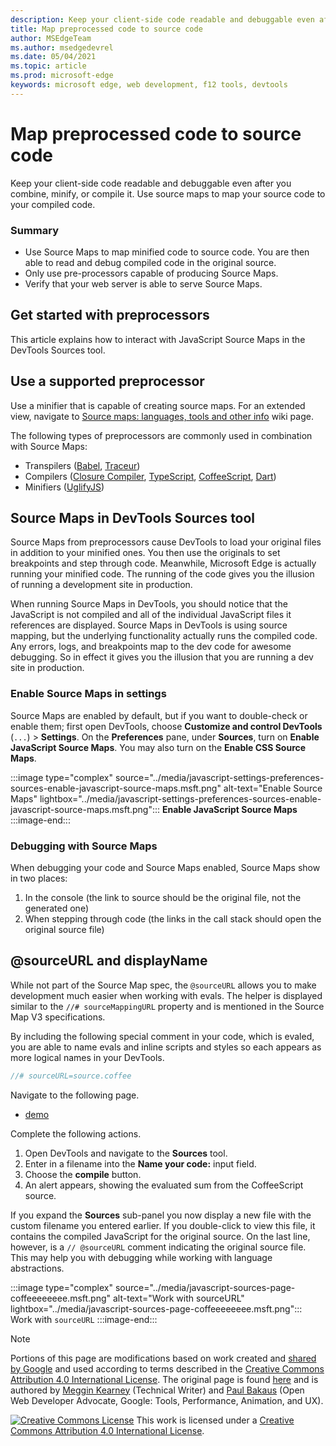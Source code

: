 ```yaml
---
description: Keep your client-side code readable and debuggable even after you combine, minify, or compile it.
title: Map preprocessed code to source code
author: MSEdgeTeam
ms.author: msedgedevrel
ms.date: 05/04/2021
ms.topic: article
ms.prod: microsoft-edge
keywords: microsoft edge, web development, f12 tools, devtools
---
```

<!-- Copyright Meggin Kearney and Paul Bakaus

   Licensed under the Apache License, Version 2.0 (the "License");
   you may not use this file except in compliance with the License.
   You may obtain a copy of the License at

       https://www.apache.org/licenses/LICENSE-2.0

   Unless required by applicable law or agreed to in writing, software
   distributed under the License is distributed on an "AS IS" BASIS,
   WITHOUT WARRANTIES OR CONDITIONS OF ANY KIND, either express or implied.
   See the License for the specific language governing permissions and
   limitations under the License.  -->
# Map preprocessed code to source code

Keep your client-side code readable and debuggable even after you combine, minify, or compile it.  Use source maps to map your source code to your compiled code.

### Summary

*   Use Source Maps to map minified code to source code.  You are then able to read and debug compiled code in the original source.
*   Only use pre-processors capable of producing Source Maps.
*   Verify that your web server is able to serve Source Maps.

<!--todo: add link to preprocessors capable of producing Source Maps when section is available -->
<!--[]: /web/tools/setup/setup-preprocessors?#supported_preprocessors ""  -->


<!-- ====================================================================== -->
## Get started with preprocessors

This article explains how to interact with JavaScript Source Maps in the DevTools Sources tool.  <!--For a first overview of what preprocessors are, how each may help, and how Source Maps work; navigate to Set Up CSS & JS Preprocessors.  -->

<!--todo: add link to Set Up CSS & JS Preprocessors when section is available -->
<!--[]: /web/tools/setup/setup-preprocessors#debugging-and-editing-preprocessed-content ""  -->


<!-- ====================================================================== -->
## Use a supported preprocessor

Use a minifier that is capable of creating source maps.  <!--For the most popular options, navigate to preprocessor support section.  -->  For an extended view, navigate to [Source maps: languages, tools and other info](https://github.com/ryanseddon/source-map/wiki/Source-maps:-languages,-tools-and-other-info) wiki page.

<!--todo: add link to display the preprocessor support section when section is available -->
<!--[]: /web/tools/setup/setup-preprocessors?#supported_preprocessors ""  -->

The following types of preprocessors are commonly used in combination with Source Maps:

*   Transpilers ([Babel](https://babeljs.io), [Traceur](https://github.com/google/traceur-compiler/wiki/Getting-Started))
*   Compilers ([Closure Compiler](https://github.com/google/closure-compiler), [TypeScript](https://www.typescriptlang.org), [CoffeeScript](https://coffeescript.org), [Dart](https://www.dartlang.org))
*   Minifiers ([UglifyJS](https://github.com/mishoo/UglifyJS))


<!-- ====================================================================== -->
## Source Maps in DevTools Sources tool

Source Maps from preprocessors cause DevTools to load your original files in addition to your minified ones.  You then use the originals to set breakpoints and step through code.  Meanwhile, Microsoft Edge is actually running your minified code.  The running of the code gives you the illusion of running a development site in production.

When running Source Maps in DevTools, you should notice that the JavaScript is not compiled and all of the individual JavaScript files it references are displayed.  Source Maps in DevTools is using source mapping, but the underlying functionality actually runs the compiled code.  Any errors, logs, and breakpoints map to the dev code for awesome debugging.  So in effect it gives you the illusion that you are running a dev site in production.

### Enable Source Maps in settings

Source Maps are enabled by default<!-- (as of Microsoft Edge 39)-->, but if you want to double-check or enable them; first open DevTools, choose **Customize and control DevTools** (`...`) > **Settings**.  On the **Preferences** pane, under **Sources**, turn on **Enable JavaScript Source Maps**.  You may also turn on the **Enable CSS Source Maps**.

:::image type="complex" source="../media/javascript-settings-preferences-sources-enable-javascript-source-maps.msft.png" alt-text="Enable Source Maps" lightbox="../media/javascript-settings-preferences-sources-enable-javascript-source-maps.msft.png":::
   **Enable JavaScript Source Maps**
:::image-end:::

### Debugging with Source Maps

When debugging your code and Source Maps enabled, Source Maps show in two places:

1.  In the console (the link to source should be the original file, not the generated one)
1.  When stepping through code (the links in the call stack should open the original source file)

<!--todo: add link to debugging your code when section is available -->
<!--[DebugBreakpointsStepCode]: ../debug/breakpoints/step-code.md ""  -->


<!-- ====================================================================== -->
## @sourceURL and displayName

While not part of the Source Map spec, the `@sourceURL` allows you to make development much easier when working with evals.  The helper is displayed similar to the `//# sourceMappingURL` property and is mentioned in the Source Map V3 specifications.

By including the following special comment in your code, which is evaled, you are able to name evals and inline scripts and styles so each appears as more logical names in your DevTools.

```javascript
//# sourceURL=source.coffee
```

Navigate to the following page.

*   [demo](https://www.thecssninja.com/demo/source_mapping/compile.html)

Complete the following actions.

1.  Open DevTools and navigate to the **Sources** tool.
1.  Enter in a filename into the **Name your code:** input field.
1.  Choose the **compile** button.
1.  An alert appears, showing the evaluated sum from the CoffeeScript source.

If you expand the **Sources** sub-panel you now display a new file with the custom filename you entered earlier.  If you double-click to view this file, it contains the compiled JavaScript for the original source.  On the last line, however, is a `// @sourceURL` comment indicating the original source file.  This may help you with debugging while working with language abstractions.

:::image type="complex" source="../media/javascript-sources-page-coffeeeeeeee.msft.png" alt-text="Work with sourceURL" lightbox="../media/javascript-sources-page-coffeeeeeeee.msft.png":::
   Work with `sourceURL`
:::image-end:::


<!-- ====================================================================== -->
<!-- links -->
[BabelJS]: https://babeljs.io "Babel is a JavaScript compiler"

[CoffeeScriptMain]: https://coffeescript.org "CoffeeScript"

[CssNinjaDemoSourceMapping]: https://www.thecssninja.com/demo/source_mapping/compile.html "A simple example of //# sourceURL eval naming"

[DartMain]: https://www.dartlang.org "Dart programming language"

[GitHubGoogleClosureCompiler]: https://github.com/google/closure-compiler "google/closure-compiler | GitHub"

[GitHubMishooUglifyJS]: https://github.com/mishoo/UglifyJS "mishoo/UglifyJS | GitHub"

[GitHubWikiSourceMapsLanguagesTools]: https://github.com/ryanseddon/source-map/wiki/Source-maps:-languages,-tools-and-other-info "Source maps: languages, tools and other info | GitHub wiki"

[GitHubWikiGoogleTraceurCompiler]: https://github.com/google/traceur-compiler/wiki/Getting-Started "Getting Started - google/traceur-compiler | GitHub wiki"

[TypeScriptMain]: https://www.typescriptlang.org "TypeScript"


<!-- ====================================================================== -->
> [!NOTE]
> Portions of this page are modifications based on work created and [shared by Google](https://developers.google.com/terms/site-policies) and used according to terms described in the [Creative Commons Attribution 4.0 International License](https://creativecommons.org/licenses/by/4.0).
> The original page is found [here](https://developers.google.com/web/tools/chrome-devtools/javascript/source-maps) and is authored by [Meggin Kearney](https://developers.google.com/web/resources/contributors#meggin-kearney) (Technical Writer) and [Paul Bakaus](https://developers.google.com/web/resources/contributors#paul-bakaus) (Open Web Developer Advocate, Google: Tools, Performance, Animation, and UX).

[![Creative Commons License](https://i.creativecommons.org/l/by/4.0/88x31.png)](https://creativecommons.org/licenses/by/4.0)
This work is licensed under a [Creative Commons Attribution 4.0 International License](https://creativecommons.org/licenses/by/4.0).

[CCA4IL]: https://creativecommons.org/licenses/by/4.0
[CCby4Image]: https://i.creativecommons.org/l/by/4.0/88x31.png
[GoogleSitePolicies]: https://developers.google.com/terms/site-policies
[KayceBasques]: https://developers.google.com/web/resources/contributors#kayce-basques
[MegginKearney]: https://developers.google.com/web/resources/contributors#meggin-kearney
[PaulBakaus]: https://developers.google.com/web/resources/contributors#paul-bakaus
